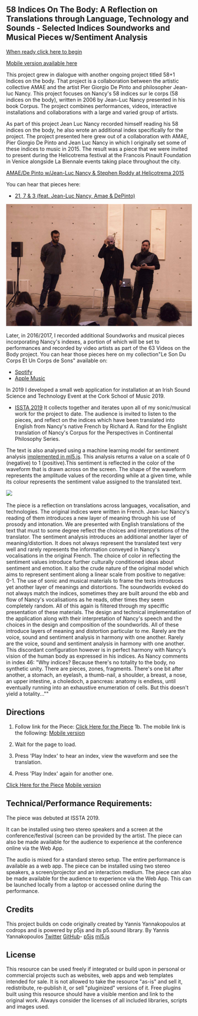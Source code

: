 ## 58 Indices On The Body: A Reflection on Translations through Language, Technology and Sounds - Selected Indices Soundworks and Musical Pieces w/Sentiment Analysis

[When ready click here to begin](https://stephenroddy.github.io/58IndicesLangTrans/)

[Mobile version available here](https://stephenroddy.github.io/58IndicesLangTrans/mobile.html)

This project grew in dialogue with another ongoing project titled 58+1 Indices on the body. That project is a collaboration between the artistic collective AMAE and the artist Pier Giorgio De Pinto and philosopher Jean-luc Nancy. This project focuses on Nancy's 58 indices sur le corps (58 indices on the body), written in 2006 by Jean-Luc Nancy presented in his book Corpus. The project combines performances, videos, interactive installations and collaborations with a large and varied group of artists.

As part of this project Jean Luc Nancy recorded himself reading his 58 indices on the body, he also wrote an additional index specifically for the project. The project presented here grew out of a collaboration with AMAE, Pier Giorgio De Pinto and Jean Luc Nancy in which I originally set some of these indices to music in 2015. The result was a piece that we were invited to present during the Helicotrema festival at the Francois Pinault Foundation in Venice alongside La Biennale events taking place throughout the city.


[AMAE/De Pinto w/Jean-Luc Nancy & Stephen Roddy at Helicotrema 2015](http://helicotrema.blauerhase.com/helicotrema-2015/)


You can hear that pieces here:
* [21, 7 & 3 (feat. Jean-Luc Nancy, Amae & DePinto)](https://stephenroddy.bandcamp.com/track/21-7-3-feat-jean-luc-nancy-amae-depinto)


<img src="images/12186271_1116088238416382_7289188895621671914_o.jpg?raw=true"/><br/>


Later, in 2016/2017, I recorded additional Soundworks and musical pieces incorporating Nancy's indexes, a portion of which will be set to performances and recorded by video artists as part of the 63 Videos on the Body project. You can hear those pieces here on my collection"Le Son Du Corps Et Un Corps de Sons" available on:

* [Spotify](https://open.spotify.com/album/3DsDLwlP74rKzIRaGvsyeh)
* [Apple Music](https://music.apple.com/us/album/le-son-du-corps-et-un-corps-de-sons/1314413365)


In 2019 I developed a small web application for installation at an Irish Sound Science and Technology Event at the Cork School of Music 2019.
* [ISSTA 2019](https://drive.google.com/file/d/1W_np9Jb-QEeny_Hd4wzR12Zvv-CdpXFr/view)
It collects together and iterates upon all of my sonic/musical work for the project to date. The audience is invited to listen to the pieces, and reflect on the indices which have been translated into English from Nancy's native French by Richard A. Rand for the Englisht translation of Nancy's Corpus for the Perspectives in Continental Philosophy Series.

The text is also analysed using a machine learning model for sentiment analysis [implemented in ml5.js](https://ml5js.org/). This analysis returns a value on a scale of 0 (negative) to 1 (positive).This sentiment is reflected in the color of the waveform that is drawn across on the screen. The shape of the waveform represents the amplitude values of the recording while at a given time, while its colour represents the sentiment value assigned to the translated text.

<img src="/images/EINp-vEWwAATkE2.jpg?raw=true"/><br/>


The piece is a reflection on translations across languages, vocalisation, and technologies.
The original indices were written in French. Jean-luc Nancy's reading of them introduces a new layer of meaning through his use of prosody and intonation.
We are presented with English translations of the text that must to some degree reflect the choices and interpretations of the translator. The sentiment analysis introduces an additional another layer of meaning/distortion. It does not always represent the translated text very well and rarely represents the information conveyed in Nancy's vocalisations in the original French. The choice of color in reflecting the sentiment values introduce further culturally conditioned ideas about sentiment and emotion. It also the crude nature of the original model which aims to represent sentiment along a linear scale from positive to negative: 0-1. The use of sonic and musical materials to frame the texts introduces yet another layer of meanings and distortions. The soundworlds evoked do not always match the indices, sometimes they are built around the ebb and flow of Nancy's vocalisations as he reads, other times they seem completely random. All of this again is filtered through my speciffic presentation of these materials. The design and technical implementation of the application along with their interpretation of Nancy's speech and the choices in the design and composition of the soundworlds. All of these introduce layers of meaning and distortion particular to me. Rarely are the voice, sound and sentiment analysis in harmony with one another. Rarely are the voice, sound and sentiment analysis in harmony with one another.
This discordant configuration however is in perfect harmony with Nancy's vision of the human body as expressed in his indices. As Nancy comments in index 46:
"Why indices? Because there's no totality to the body, no synthetic unity. There are pieces, zones, fragments. There's one bit after another, a stomach, an eyelash, a thumb-nail, a shoulder, a breast, a nose, an upper intestine, a choledoch, a pancreas: anatomy is endless, until eventually running into an exhaustive enumeration of cells. But this doesn't yield a totality...""

## Directions

   1. Follow link for the Piece: [Click Here for the Piece](https://stephenroddy.github.io/58IndicesLangTrans/)
   1b. The mobile link is the following: [Mobile version](https://stephenroddy.github.io/58IndicesLangTrans/mobile.html)

   2. Wait for the page to load.

   3. Press 'Play Index' to hear an index, view the waveform and see the translation.

   4. Press 'Play Index' again for another one.

[Click Here for the Piece](https://stephenroddy.github.io/58IndicesLangTrans/)
[Mobile version](https://stephenroddy.github.io/58IndicesLangTrans/mobile.html)

## Technical/Performance Requirements:

The piece was debuted at ISSTA 2019.

It can be installed using two stereo speakers and a screen at the conference/festival (screen can be provided by the artist.
The piece can also be made available for the audience to experience at the conference online via the Web App.

The audio is mixed for a standard stereo setup. The entire performance is available as a web app. The piece can be installed using two stereo speakers, a screen/projector and an interaction medium. The piece can also be made available for the audience to experience via the Web App. This can be launched locally from a laptop or accessed online during the performance.

## Credits

This project builds on code originally created by Yannis Yannakopoulos at codrops and is powered by p5js and its p5.sound library. By Yannis Yannakopoulos [Twitter](https://twitter.com/neundex) [GitHub](https://github.com/codrops)- [p5js](http://www.p5js.org) [ml5.js](https://ml5js.org/)

## License
This resource can be used freely if integrated or build upon in personal or commercial projects such as websites, web apps and web templates intended for sale. It is not allowed to take the resource "as-is" and sell it, redistribute, re-publish it, or sell "pluginized" versions of it. Free plugins built using this resource should have a visible mention and link to the original work. Always consider the licenses of all included libraries, scripts and images used.
